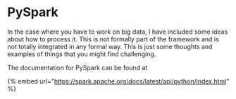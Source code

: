 # PySpark

In the case where you have to work on big data, I have included some ideas about how to process it. This is not formally part of the framework and is not totally integrated in any formal way. This is just some thoughts and examples of things that you might find challenging.

The documentation for PySpark can be found at

{% embed url="https://spark.apache.org/docs/latest/api/python/index.html" %}




